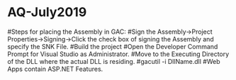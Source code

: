 # AQ-July2019
#Steps for placing the Assembly in GAC:
#Sign the Assembly->Project Properties->Signing->Click the check box of signing the Assembly and specify the SNK File.
#Build the project
#Open the Developer Command Prompt for Visual Studio as Administrator. 
#Move to the Executing Directory of the DLL where the actual DLL is residing. 
#gacutil -i DllName.dll
#Web Apps contain ASP.NET Features.

